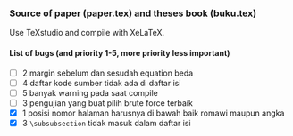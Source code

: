 ### Source of paper (paper.tex) and theses book (buku.tex)

Use TeXstudio and compile with XeLaTeX.

#### List of bugs (and priority 1-5, more priority less important)

 - [ ] 2 margin sebelum dan sesudah equation beda
 - [ ] 4 daftar kode sumber tidak ada di daftar isi
 - [ ] 5 banyak warning pada saat compile
 - [ ] 3 pengujian yang buat pilih brute force terbaik
 - [X] 1 posisi nomor halaman harusnya di bawah baik romawi maupun angka
 - [X] 3 `\subsubsection` tidak masuk dalam daftar isi
